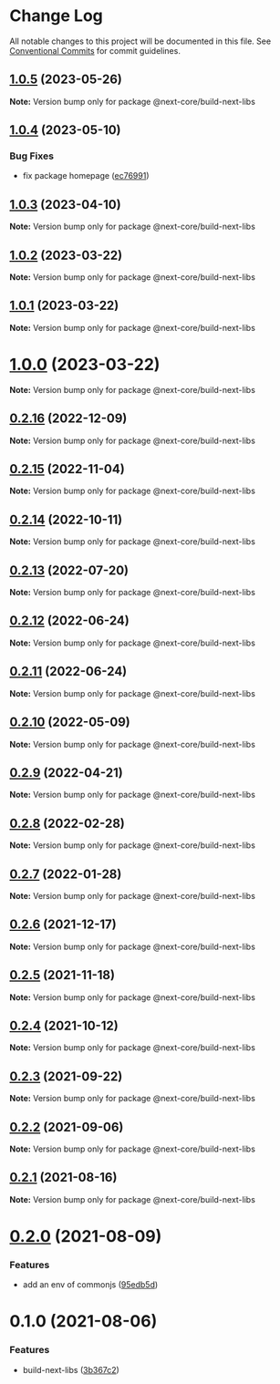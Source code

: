 # Change Log

All notable changes to this project will be documented in this file.
See [Conventional Commits](https://conventionalcommits.org) for commit guidelines.

## [1.0.5](https://github.com/easyops-cn/next-core/compare/@next-core/build-next-libs@1.0.4...@next-core/build-next-libs@1.0.5) (2023-05-26)

**Note:** Version bump only for package @next-core/build-next-libs





## [1.0.4](https://github.com/easyops-cn/next-core/compare/@next-core/build-next-libs@1.0.3...@next-core/build-next-libs@1.0.4) (2023-05-10)


### Bug Fixes

* fix package homepage ([ec76991](https://github.com/easyops-cn/next-core/commit/ec76991f1b55bebbced980f43e788070e6d4f2f7))





## [1.0.3](https://github.com/easyops-cn/next-core/compare/@next-core/build-next-libs@1.0.2...@next-core/build-next-libs@1.0.3) (2023-04-10)

**Note:** Version bump only for package @next-core/build-next-libs





## [1.0.2](https://github.com/easyops-cn/next-core/compare/@next-core/build-next-libs@1.0.1...@next-core/build-next-libs@1.0.2) (2023-03-22)

**Note:** Version bump only for package @next-core/build-next-libs

## [1.0.1](https://github.com/easyops-cn/next-core/compare/@next-core/build-next-libs@1.0.0...@next-core/build-next-libs@1.0.1) (2023-03-22)

**Note:** Version bump only for package @next-core/build-next-libs

# [1.0.0](https://github.com/easyops-cn/next-core/compare/@next-core/build-next-libs@0.2.16...@next-core/build-next-libs@1.0.0) (2023-03-22)

**Note:** Version bump only for package @next-core/build-next-libs

## [0.2.16](https://github.com/easyops-cn/next-core/compare/@next-core/build-next-libs@0.2.15...@next-core/build-next-libs@0.2.16) (2022-12-09)

**Note:** Version bump only for package @next-core/build-next-libs

## [0.2.15](https://github.com/easyops-cn/next-core/compare/@next-core/build-next-libs@0.2.14...@next-core/build-next-libs@0.2.15) (2022-11-04)

**Note:** Version bump only for package @next-core/build-next-libs

## [0.2.14](https://github.com/easyops-cn/next-core/compare/@next-core/build-next-libs@0.2.13...@next-core/build-next-libs@0.2.14) (2022-10-11)

**Note:** Version bump only for package @next-core/build-next-libs

## [0.2.13](https://github.com/easyops-cn/next-core/compare/@next-core/build-next-libs@0.2.12...@next-core/build-next-libs@0.2.13) (2022-07-20)

**Note:** Version bump only for package @next-core/build-next-libs

## [0.2.12](https://github.com/easyops-cn/next-core/compare/@next-core/build-next-libs@0.2.11...@next-core/build-next-libs@0.2.12) (2022-06-24)

**Note:** Version bump only for package @next-core/build-next-libs

## [0.2.11](https://github.com/easyops-cn/next-core/compare/@next-core/build-next-libs@0.2.10...@next-core/build-next-libs@0.2.11) (2022-06-24)

**Note:** Version bump only for package @next-core/build-next-libs

## [0.2.10](https://github.com/easyops-cn/next-core/compare/@next-core/build-next-libs@0.2.9...@next-core/build-next-libs@0.2.10) (2022-05-09)

**Note:** Version bump only for package @next-core/build-next-libs

## [0.2.9](https://github.com/easyops-cn/next-core/compare/@next-core/build-next-libs@0.2.8...@next-core/build-next-libs@0.2.9) (2022-04-21)

**Note:** Version bump only for package @next-core/build-next-libs

## [0.2.8](https://github.com/easyops-cn/next-core/compare/@next-core/build-next-libs@0.2.7...@next-core/build-next-libs@0.2.8) (2022-02-28)

**Note:** Version bump only for package @next-core/build-next-libs

## [0.2.7](https://github.com/easyops-cn/next-core/compare/@next-core/build-next-libs@0.2.6...@next-core/build-next-libs@0.2.7) (2022-01-28)

**Note:** Version bump only for package @next-core/build-next-libs

## [0.2.6](https://github.com/easyops-cn/next-core/compare/@next-core/build-next-libs@0.2.5...@next-core/build-next-libs@0.2.6) (2021-12-17)

**Note:** Version bump only for package @next-core/build-next-libs

## [0.2.5](https://github.com/easyops-cn/next-core/compare/@next-core/build-next-libs@0.2.4...@next-core/build-next-libs@0.2.5) (2021-11-18)

**Note:** Version bump only for package @next-core/build-next-libs

## [0.2.4](https://github.com/easyops-cn/next-core/compare/@next-core/build-next-libs@0.2.3...@next-core/build-next-libs@0.2.4) (2021-10-12)

**Note:** Version bump only for package @next-core/build-next-libs

## [0.2.3](https://github.com/easyops-cn/next-core/compare/@next-core/build-next-libs@0.2.2...@next-core/build-next-libs@0.2.3) (2021-09-22)

**Note:** Version bump only for package @next-core/build-next-libs

## [0.2.2](https://github.com/easyops-cn/next-core/compare/@next-core/build-next-libs@0.2.1...@next-core/build-next-libs@0.2.2) (2021-09-06)

**Note:** Version bump only for package @next-core/build-next-libs

## [0.2.1](https://github.com/easyops-cn/next-core/compare/@next-core/build-next-libs@0.2.0...@next-core/build-next-libs@0.2.1) (2021-08-16)

**Note:** Version bump only for package @next-core/build-next-libs

# [0.2.0](https://github.com/easyops-cn/next-core/compare/@next-core/build-next-libs@0.1.0...@next-core/build-next-libs@0.2.0) (2021-08-09)

### Features

- add an env of commonjs ([95edb5d](https://github.com/easyops-cn/next-core/commit/95edb5d2f6bcb5bb4ce72602398dde4618768f75))

# 0.1.0 (2021-08-06)

### Features

- build-next-libs ([3b367c2](https://github.com/easyops-cn/next-core/commit/3b367c29029e6e95faf3231a783b15e300f11c7f))
